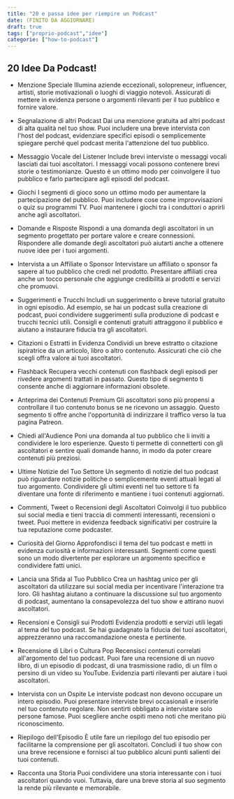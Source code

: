```yaml
---
title: "20 e passa idee per riempire un Podcast"
date: (FINITO DA AGGIORNARE)
draft: true
tags: ["proprio-podcast","idee"]
categorie: ["how-to-podcast"]
---
```


## 20 Idee Da Podcast!

-   Menzione Speciale
    Illumina aziende eccezionali, solopreneur, influencer, artisti, storie motivazionali o luoghi di viaggio notevoli. Assicurati di mettere in evidenza persone o argomenti rilevanti per il tuo pubblico e fornire valore.

-   Segnalazione di altri Podcast
    Dai una menzione gratuita ad altri podcast di alta qualità nel tuo show. Puoi includere una breve intervista con l'host del podcast, evidenziare specifici episodi o semplicemente spiegare perché quel podcast merita l'attenzione del tuo pubblico.

-   Messaggio Vocale del Listener
    Include brevi interviste o messaggi vocali lasciati dai tuoi ascoltatori. I messaggi vocali possono contenere brevi storie o testimonianze. Questo è un ottimo modo per coinvolgere il tuo pubblico e farlo partecipare agli episodi del podcast.

-   Giochi
    I segmenti di gioco sono un ottimo modo per aumentare la partecipazione del pubblico. Puoi includere cose come improvvisazioni o quiz su programmi TV. Puoi mantenere i giochi tra i conduttori o aprirli anche agli ascoltatori.

-   Domande e Risposte
    Rispondi a una domanda degli ascoltatori in un segmento progettato per portare valore e creare connessioni. Rispondere alle domande degli ascoltatori può aiutarti anche a ottenere nuove idee per i tuoi argomenti.

-   Intervista a un Affiliate o Sponsor
    Intervistare un affiliato o sponsor fa sapere al tuo pubblico che credi nel prodotto. Presentare affiliati crea anche un tocco personale che aggiunge credibilità ai prodotti e servizi che promuovi.

-   Suggerimenti e Trucchi
    Includi un suggerimento o breve tutorial gratuito in ogni episodio. Ad esempio, se hai un podcast sulla creazione di podcast, puoi condividere suggerimenti sulla produzione di podcast e trucchi tecnici utili. Consigli e contenuti gratuiti attraggono il pubblico e aiutano a instaurare fiducia tra gli ascoltatori.

-   Citazioni o Estratti in Evidenza
    Condividi un breve estratto o citazione ispiratrice da un articolo, libro o altro contenuto. Assicurati che ciò che scegli offra valore ai tuoi ascoltatori.

-   Flashback
    Recupera vecchi contenuti con flashback degli episodi per rivedere argomenti trattati in passato. Questo tipo di segmento ti consente anche di aggiornare informazioni obsolete.

-   Anteprima dei Contenuti Premium
    Gli ascoltatori sono più propensi a controllare il tuo contenuto bonus se ne ricevono un assaggio. Questo segmento ti offre anche l'opportunità di indirizzare il traffico verso la tua pagina Patreon.

-   Chiedi all'Audience
    Poni una domanda al tuo pubblico che li inviti a condividere le loro esperienze. Questo ti permette di connetterti con gli ascoltatori e sentire quali domande hanno, in modo da poter creare contenuti più preziosi.

-   Ultime Notizie del Tuo Settore
    Un segmento di notizie del tuo podcast può riguardare notizie politiche o semplicemente eventi attuali legati al tuo argomento. Condividere gli ultimi eventi nel tuo settore ti fa diventare una fonte di riferimento e mantiene i tuoi contenuti aggiornati.

-   Commenti, Tweet o Recensioni degli Ascoltatori
    Coinvolgi il tuo pubblico sui social media e tieni traccia di commenti interessanti, recensioni o tweet. Puoi mettere in evidenza feedback significativi per costruire la tua reputazione come podcaster.

-   Curiosità del Giorno
    Approfondisci il tema del tuo podcast e metti in evidenza curiosità e informazioni interessanti. Segmenti come questi sono un modo divertente per esplorare un argomento specifico e condividere fatti unici.

-   Lancia una Sfida al Tuo Pubblico
    Crea un hashtag unico per gli ascoltatori da utilizzare sui social media per incentivare l'interazione tra loro. Gli hashtag aiutano a continuare la discussione sul tuo argomento di podcast, aumentano la consapevolezza del tuo show e attirano nuovi ascoltatori.

-   Recensioni e Consigli sui Prodotti
    Evidenzia prodotti e servizi utili legati al tema del tuo podcast. Se hai guadagnato la fiducia dei tuoi ascoltatori, apprezzeranno una raccomandazione onesta e pertinente.

-   Recensione di Libri o Cultura Pop
    Recensisci contenuti correlati all'argomento del tuo podcast. Puoi fare una recensione di un nuovo libro, di un episodio di podcast, di una trasmissione radio, di un film o persino di un video su YouTube. Evidenzia parti rilevanti per aiutare i tuoi ascoltatori.

-   Intervista con un Ospite
    Le interviste podcast non devono occupare un intero episodio. Puoi presentare interviste brevi occasionali e inserirle nel tuo contenuto regolare. Non sentirti obbligato a intervistare solo persone famose. Puoi scegliere anche ospiti meno noti che meritano più riconoscimento.

-   Riepilogo dell'Episodio
    È utile fare un riepilogo del tuo episodio per facilitarne la comprensione per gli ascoltatori. Concludi il tuo show con una breve recensione e fornisci al tuo pubblico alcuni punti salienti dei tuoi contenuti.

-   Racconta una Storia
    Puoi condividere una storia interessante con i tuoi ascoltatori quando vuoi. Tuttavia, dare una breve storia al suo segmento la rende più rilevante e memorabile.